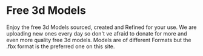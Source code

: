 # Free 3d Models
Enjoy the free 3d Models sourced, created and Refined for your use.
We are uploading new ones every day so don't ve afraid to donate for more and even more quality free 3d models.
Models are of different Formats but the .fbx format is the preferred one on this site.
